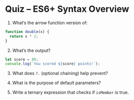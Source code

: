 # Quiz – ES6+ Syntax Overview

1. What’s the arrow function version of:
```javascript
function double(x) {
  return x * 2;
}
```

2. What’s the output?
```javascript
let score = 80;
console.log(`You scored ${score} points!`);
```

3. What does `?.` (optional chaining) help prevent?

4. What is the purpose of default parameters?

5. Write a ternary expression that checks if `isMember` is true.
